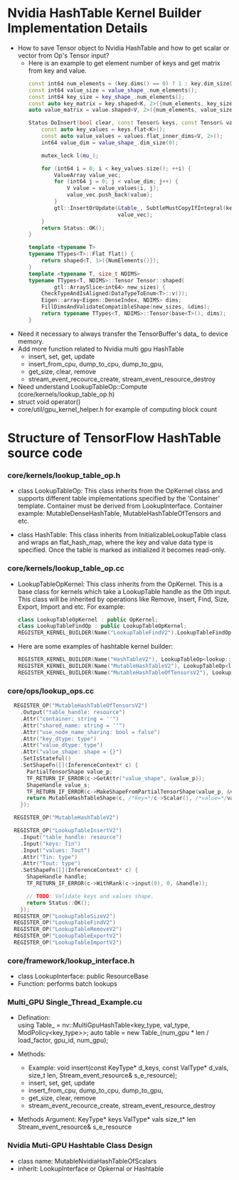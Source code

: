 # Nvidia HashTable Kernel Builder Implementation Details 
- How to save Tensor object to Nvidia HashTable and how to get scalar or vector from Op's Tensor input?
    - Here is an example to get element number of keys and get matrix from key and value.
        ```C++
        const int64 num_elements = (key.dims() == 0) ? 1 : key.dim_size(0);
        const int64 value_size = value_shape_.num_elements();
        const int64 key_size = key_shape_.num_elements();
        const auto key_matrix = key.shaped<K, 2>({num_elements, key_size});
        auto value_matrix = value.shaped<V, 2>({num_elements, value_size});

        Status DoInsert(bool clear, const Tensor& keys, const Tensor& values) {
            const auto key_values = keys.flat<K>();
            const auto value_values = values.flat_inner_dims<V, 2>();
            int64 value_dim = value_shape_.dim_size(0);

            mutex_lock l(mu_);

            for (int64 i = 0; i < key_values.size(); ++i) {
                ValueArray value_vec;
                for (int64 j = 0; j < value_dim; j++) {
                    V value = value_values(i, j);
                    value_vec.push_back(value);
                }
                gtl::InsertOrUpdate(&table_, SubtleMustCopyIfIntegral(key_values(i)),
                                    value_vec);
            }
            return Status::OK();
        }
        ```
        ```C++
        template <typename T>
        typename TTypes<T>::Flat flat() {
            return shaped<T, 1>({NumElements()});
        }
        template <typename T, size_t NDIMS>
        typename TTypes<T, NDIMS>::Tensor Tensor::shaped(
                gtl::ArraySlice<int64> new_sizes) {
            CheckTypeAndIsAligned(DataTypeToEnum<T>::v());
            Eigen::array<Eigen::DenseIndex, NDIMS> dims;
            FillDimsAndValidateCompatibleShape(new_sizes, &dims);
            return typename TTypes<T, NDIMS>::Tensor(base<T>(), dims);
        }
        ```
- Need it necessary to always transfer the TensorBuffer's data_ to device memory.
- Add more function related to Nvidia multi gpu HashTable
    - insert, set, get, update
    - insert_from_cpu, dump_to_cpu, dump_to_gpu, 
    - get_size, clear, remove
    - stream_event_recource_create, stream_event_resource_destroy
- Need understand LookupTableOp::Compute (core/kernels/lookup_table_op.h)
- struct void operator()
- core/util/gpu_kernel_helper.h for example of computing block count


# Structure of TensorFlow HashTable source code
### core/kernels/lookup_table_op.h
- class LookupTableOp: This class inherits from the OpKernel class and supports different table implementations specified by the 'Container' template. Container must be derived from LookupInterface. Container example: MutableDenseHashTable, MutableHashTableOfTensors and etc. 

- class HashTable: This class inherits from InitializableLookupTable class and wraps an flat_hash_map, where the key and value data type is specified. Once the table is marked as initialized it becomes read-only.


### core/kernels/lookup_table_op.cc
- LookupTableOpKernel: This class inherits from the OpKernel. This is a base class for kernels which take a LookupTable handle as the 0th input. This class will be inherited by operations like Remove, Insert, Find, Size, Export, Import and etc. For example:

    ```c++
    class LookupTableOpKernel : public OpKernel;
    class LookupTableFindOp : public LookupTableOpKernel;
    REGISTER_KERNEL_BUILDER(Name("LookupTableFindV2").LookupTableFindOp);
    ```
- Here are some examples of hashtable kernel builder:
    ```c++
    REGISTER_KERNEL_BUILDER(Name("HashTableV2"), LookupTableOp<lookup::HashTable<key_dtype, value_dtype>, key_dtype, value_dtype>);
    REGISTER_KERNEL_BUILDER(Name("MutableHashTableV2"), LookupTableOp<lookup::MutableHashTableOfScalars<key_dtype, value_dtype>, key_dtype, value_dtype>);
    REGISTER_KERNEL_BUILDER(Name("MutableHashTableOfTensorsV2"), LookupTableOp<lookup::MutableHashTableOfTensors<key_dtype, value_dtype>, key_dtype, value_dtype>);
    ```


### core/ops/lookup_ops.cc
```c++
  REGISTER_OP("MutableHashTableOfTensorsV2")
    .Output("table_handle: resource")
    .Attr("container: string = ''")
    .Attr("shared_name: string = ''")
    .Attr("use_node_name_sharing: bool = false")
    .Attr("key_dtype: type")
    .Attr("value_dtype: type")
    .Attr("value_shape: shape = {}")
    .SetIsStateful()
    .SetShapeFn([](InferenceContext* c) {
      PartialTensorShape value_p;
      TF_RETURN_IF_ERROR(c->GetAttr("value_shape", &value_p));
      ShapeHandle value_s;
      TF_RETURN_IF_ERROR(c->MakeShapeFromPartialTensorShape(value_p, &value_s));
      return MutableHashTableShape(c, /*key=*/c->Scalar(), /*value=*/value_s);
    });

  REGISTER_OP("MutableHashTableV2")

  REGISTER_OP("LookupTableInsertV2")
    .Input("table_handle: resource")
    .Input("keys: Tin")
    .Input("values: Tout")
    .Attr("Tin: type")
    .Attr("Tout: type")
    .SetShapeFn([](InferenceContext* c) {
      ShapeHandle handle;
      TF_RETURN_IF_ERROR(c->WithRank(c->input(0), 0, &handle));

      // TODO: Validate keys and values shape.
      return Status::OK();
    });
  REGISTER_OP("LookupTableSizeV2")
  REGISTER_OP("LookupTableFindV2")
  REGISTER_OP("LookupTableRemoveV2")
  REGISTER_OP("LookupTableExportV2")
  REGISTER_OP("LookupTableImportV2")
  ```

### core/framework/lookup_interface.h
- class LookupInterface: public ResourceBase
- Function: performs batch lookups


### Multi_GPU Single_Thread_Example.cu
- Defination:     
    using Table_ = nv::MultiGpuHashTable<key_type, val_type, ModPolicy<key_type>>;
    auto table = new Table_(num_gpu * len / load_factor, gpu_id, num_gpu); 
- Methods: 
    - Example: void insert(const KeyType* d_keys, const ValType* d_vals, size_t len, Stream_event_resource& s_e_resource);
    - insert, set, get, update
    - insert_from_cpu, dump_to_cpu, dump_to_gpu, 
    - get_size, clear, remove
    - stream_event_recource_create, stream_event_resource_destroy

- Methods Argument:
KeyType* keys
ValType* vals
size_t* len
Stream_event_resource& s_e_resource

### Nvidia Muti-GPU Hashtable Class Design
- class name: MutableNvidiaHashTableOfScalars
- inherit: LookupInterface or Opkernal or Hashtable

